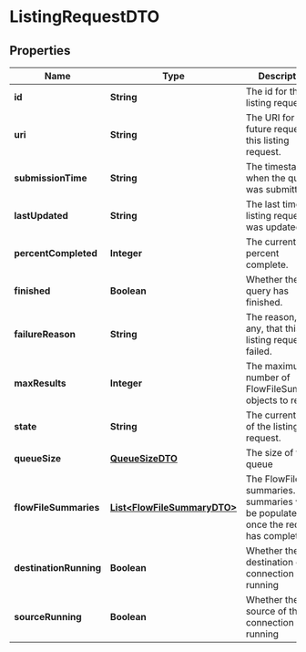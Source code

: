 
# ListingRequestDTO

## Properties
Name | Type | Description | Notes
------------ | ------------- | ------------- | -------------
**id** | **String** | The id for this listing request. |  [optional]
**uri** | **String** | The URI for future requests to this listing request. |  [optional]
**submissionTime** | **String** | The timestamp when the query was submitted. |  [optional]
**lastUpdated** | **String** | The last time this listing request was updated. |  [optional]
**percentCompleted** | **Integer** | The current percent complete. |  [optional]
**finished** | **Boolean** | Whether the query has finished. |  [optional]
**failureReason** | **String** | The reason, if any, that this listing request failed. |  [optional]
**maxResults** | **Integer** | The maximum number of FlowFileSummary objects to return |  [optional]
**state** | **String** | The current state of the listing request. |  [optional]
**queueSize** | [**QueueSizeDTO**](QueueSizeDTO.md) | The size of the queue |  [optional]
**flowFileSummaries** | [**List&lt;FlowFileSummaryDTO&gt;**](FlowFileSummaryDTO.md) | The FlowFile summaries. The summaries will be populated once the request has completed. |  [optional]
**destinationRunning** | **Boolean** | Whether the destination of the connection is running |  [optional]
**sourceRunning** | **Boolean** | Whether the source of the connection is running |  [optional]



